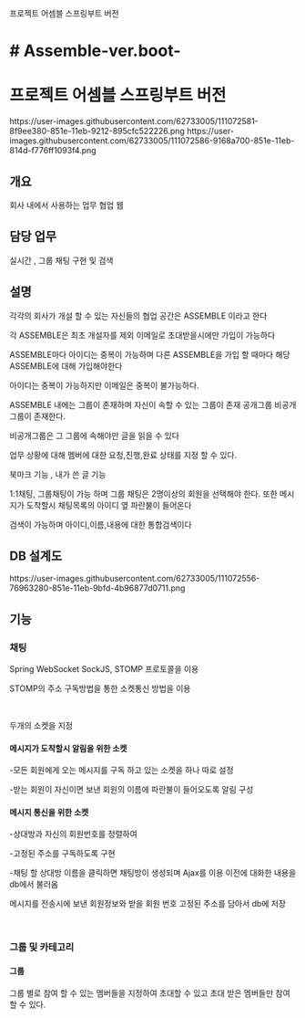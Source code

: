 



프로젝트 어셈블 스프링부트 버전
<h1># Assemble-ver.boot-</h1>
<h1>프로젝트 어셈블 스프링부트 버전</h1>
https://user-images.githubusercontent.com/62733005/111072581-8f9ee380-851e-11eb-9212-895cfc522226.png
https://user-images.githubusercontent.com/62733005/111072586-9168a700-851e-11eb-814d-f776ff1093f4.png

<h2>개요</h2>
<p>회사 내에서 사용하는 업무 협업 웹</p>
<h2>담당 업무</h2>
<p> 실시간 , 그룹 채팅 구현 및 검색</p>

<h2>설명</h2>
<p>각각의 회사가 개설 할 수 있는 자신들의 협업 공간은 ASSEMBLE 이라고 한다</p>
<p>각 ASSEMBLE은 최초 개설자를 제외 이메일로 초대받을시에만 가입이 가능하다</p>
<p>ASSEMBLE마다 아이디는 중복이 가능하며 다른 ASSEMBLE을 가입 할 때마다 해당 ASSEMBLE에 대해 가입해야한다 </p>
<p>아이디는 중복이 가능하지만 이메일은 중복이 불가능하다.</p>
<p>ASSEMBLE 내에는 그룹이 존재하며 자신이 속할 수 있는 그룹이 존재 공개그룹 비공개그룹이 존재한다.</p>
<p>비공개그룹은 그 그룹에 속해야만 글을 읽을 수 있다</p>
<p>업무 상황에 대해 멤버에 대한 요청,진행,완료 상태를 지정 할 수 있다.</p>
<p>북마크 기능 , 내가 쓴 글 기능</p>
<p>1:1채팅, 그룹채팅이 가능 하며 그룹 채팅은 2명이상의 회원을 선택해야 한다. 또한 메시지가 도착할시 채팅목록의 아이디 옆 파란불이 들어온다</p>
<p>검색이 가능하며 아이디,이름,내용에 대한 통합검색이다</p>


<h2>DB 설계도</h2>
https://user-images.githubusercontent.com/62733005/111072556-76963280-851e-11eb-9bfd-4b96877d0711.png


<h2> 기능 </h2>
<h3>채팅</h3>
<p>Spring WebSocket  SockJS, STOMP 프로토콜을 이용</p>
<p>STOMP의 주소 구독방법을 통한 소켓통신 방법을 이용</p>
<br/>
<p>두개의 소켓을 지정</p>
<h4>메시지가 도착할시 알림을 위한 소켓</h4>
<p>-모든 회원에게 오는 메시지를 구독 하고 있는 소켓을 하나 따로 설정</p>
<p>-받는 회원이 자신이면 보낸 회원의 이름에 파란불이 들어오도록 알림 구성 </p>

<h4>메시지 통신을 위한 소켓</h4>
<p>-상대방과 자신의 회원번호를 정렬하여 </p>
<p>-고정된 주소를 구독하도록 구현</p>
<p>-채팅 할 상대방 이름을 클릭하면 채팅방이 생성되며 Ajax를 이용 이전에 대화한 내용을 db에서 불러옴</p>
<p>메시지를 전송시에 보낸 회원정보와 받을 회원 번호 고정된 주소를 담아서 db에 저장</p>
<br/>

<h3>그룹 및 카테고리</h3>
<h4>그룹 </h4>
<p>그룹 별로 참여 할 수 있는 멤버들을 지정하여 초대할 수 있고 초대 받은 멤버들만 참여할 수 있다.</p>




